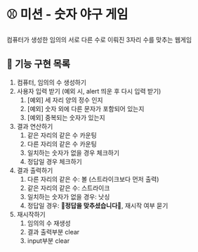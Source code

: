 # ⚾ 미션 - 숫자 야구 게임

컴퓨터가 생성한 임의의 서로 다른 수로 이뤄진 3자리 수를 맞추는 웹게임

## 🎯 기능 구현 목록

1. 컴퓨터, 임의의 수 생성하기
2. 사용자 입력 받기 (예외 시, alert 띄운 후 다시 입력 받기)
   1. [예외] 세 자리 양의 정수 인지
   2. [예외] 숫자 외에 다른 문자가 포함되어 있는지
   3. [예외] 중복되는 숫자가 있는지
3. 결과 연산하기
   1. 같은 자리의 같은 수 카운팅
   2. 다른 자리의 같은 수 카운팅
   3. 일치하는 숫자가 없을 경우 체크하기
   4. 정답일 경우 체크하기
4. 결과 출력하기
   1. 다른 자리의 같은 수: 볼 (스트라이크보다 먼저 출력)
   2. 같은 자리의 같은 수: 스트라이크
   3. 일치하는 숫자가 없을 경우: 낫싱
   4. 정답일 경우: 🎉**정답을 맞추셨습니다**🎉, 재시작 여부 묻기
5. 재시작하기
   1. 임의의 수 재생성
   2. 결과 출력부분 clear
   3. input부분 clear
